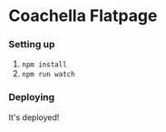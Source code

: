 Coachella Flatpage
===

### Setting up
1. `npm install`
2. `npm run watch`

### Deploying
It's deployed!
